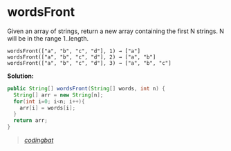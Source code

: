 # wordsFront

Given an array of strings, return a new array containing the first N strings. N will be in the range 1..length.

```
wordsFront(["a", "b", "c", "d"], 1) → ["a"]
wordsFront(["a", "b", "c", "d"], 2) → ["a", "b"]
wordsFront(["a", "b", "c", "d"], 3) → ["a", "b", "c"]
```

**Solution:**

```java
public String[] wordsFront(String[] words, int n) {
  String[] arr = new String[n];
  for(int i=0; i<n; i++){
    arr[i] = words[i];
  }
  return arr;
}
```

> _[codingbat](https://codingbat.com/prob/p183837)_